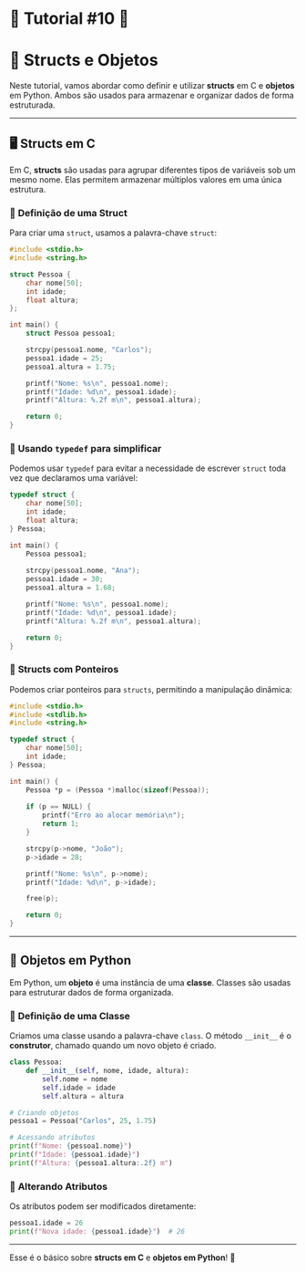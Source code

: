 # 🌟 Tutorial #10 🌟

# 📌 **Structs e Objetos**

Neste tutorial, vamos abordar como definir e utilizar **structs** em C e **objetos** em Python. Ambos são usados para armazenar e organizar dados de forma estruturada.

---

## 🖥 **Structs em C**
Em C, **structs** são usadas para agrupar diferentes tipos de variáveis sob um mesmo nome. Elas permitem armazenar múltiplos valores em uma única estrutura.

### 🔹 **Definição de uma Struct**
Para criar uma `struct`, usamos a palavra-chave `struct`:

```c
#include <stdio.h>
#include <string.h>

struct Pessoa {
    char nome[50];
    int idade;
    float altura;
};

int main() {
    struct Pessoa pessoa1;

    strcpy(pessoa1.nome, "Carlos");
    pessoa1.idade = 25;
    pessoa1.altura = 1.75;

    printf("Nome: %s\n", pessoa1.nome);
    printf("Idade: %d\n", pessoa1.idade);
    printf("Altura: %.2f m\n", pessoa1.altura);

    return 0;
}
```

### 🔹 **Usando `typedef` para simplificar**
Podemos usar `typedef` para evitar a necessidade de escrever `struct` toda vez que declaramos uma variável:

```c
typedef struct {
    char nome[50];
    int idade;
    float altura;
} Pessoa;

int main() {
    Pessoa pessoa1;
    
    strcpy(pessoa1.nome, "Ana");
    pessoa1.idade = 30;
    pessoa1.altura = 1.68;

    printf("Nome: %s\n", pessoa1.nome);
    printf("Idade: %d\n", pessoa1.idade);
    printf("Altura: %.2f m\n", pessoa1.altura);

    return 0;
}
```

### 🔹 **Structs com Ponteiros**
Podemos criar ponteiros para `structs`, permitindo a manipulação dinâmica:

```c
#include <stdio.h>
#include <stdlib.h>
#include <string.h>

typedef struct {
    char nome[50];
    int idade;
} Pessoa;

int main() {
    Pessoa *p = (Pessoa *)malloc(sizeof(Pessoa));
    
    if (p == NULL) {
        printf("Erro ao alocar memória\n");
        return 1;
    }

    strcpy(p->nome, "João");
    p->idade = 28;

    printf("Nome: %s\n", p->nome);
    printf("Idade: %d\n", p->idade);

    free(p);

    return 0;
}
```

---

## 🐍 **Objetos em Python**
Em Python, um **objeto** é uma instância de uma **classe**. Classes são usadas para estruturar dados de forma organizada.

### 🔹 **Definição de uma Classe**
Criamos uma classe usando a palavra-chave `class`. O método `__init__` é o **construtor**, chamado quando um novo objeto é criado.

```python
class Pessoa:
    def __init__(self, nome, idade, altura):
        self.nome = nome
        self.idade = idade
        self.altura = altura

# Criando objetos
pessoa1 = Pessoa("Carlos", 25, 1.75)

# Acessando atributos
print(f"Nome: {pessoa1.nome}")
print(f"Idade: {pessoa1.idade}")
print(f"Altura: {pessoa1.altura:.2f} m")
```

### 🔹 **Alterando Atributos**
Os atributos podem ser modificados diretamente:

```python
pessoa1.idade = 26
print(f"Nova idade: {pessoa1.idade}")  # 26
```

---
Esse é o básico sobre **structs em C** e **objetos em Python**! 🚀